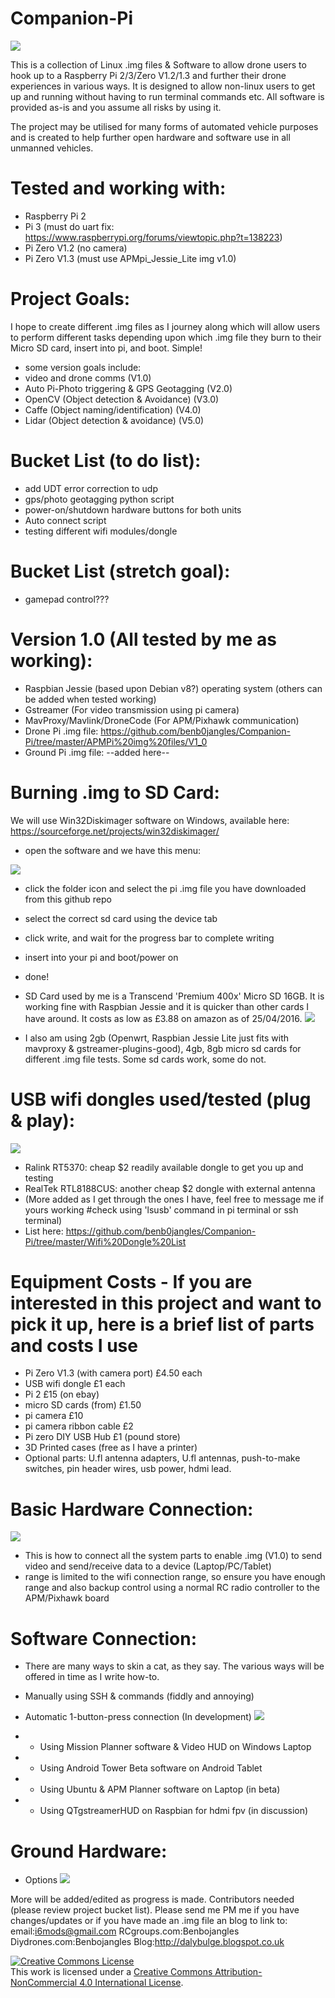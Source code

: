 # Companion-Pi
![](https://github.com/benb0jangles/Companion-Pi2/blob/master/Images%20for%20readme/ardupilot_logo2.png)

This is a collection of Linux .img files & Software to allow drone users to hook up to a Raspberry Pi 2/3/Zero V1.2/1.3 and further their drone experiences in various ways. It is designed to allow non-linux users to get up and running without having to run terminal commands etc. All software is provided as-is and you assume all risks by using it. 

The project may be utilised for many forms of automated vehicle purposes and is created to help further open hardware and software use in all unmanned vehicles. 

# Tested and working with:
- Raspberry Pi 2 
- Pi 3 (must do uart fix: https://www.raspberrypi.org/forums/viewtopic.php?t=138223)
- Pi Zero V1.2 (no camera)
- Pi Zero V1.3 (must use APMpi_Jessie_Lite img v1.0)

# Project Goals:
I hope to create different .img files as I journey along which will allow users to perform different tasks depending upon which .img file they burn to their Micro SD card, insert into pi, and boot. Simple!
- some version goals include:
- video and drone comms (V1.0)
- Auto Pi-Photo triggering & GPS Geotagging (V2.0)
- OpenCV (Object detection & Avoidance) (V3.0)
- Caffe (Object naming/identification) (V4.0)
- Lidar (Object detection & avoidance) (V5.0)

# Bucket List (to do list):
- add UDT error correction to udp
- gps/photo geotagging python script
- power-on/shutdown hardware buttons for both units
- Auto connect script
- testing different wifi modules/dongle

# Bucket List (stretch goal):
- gamepad control??? 

# Version 1.0 (All tested by me as working):
- Raspbian Jessie (based upon Debian v8?) operating system (others can be added when tested working)
- Gstreamer (For video transmission using pi camera)
- MavProxy/Mavlink/DroneCode (For APM/Pixhawk communication)
- Drone Pi .img file: https://github.com/benb0jangles/Companion-Pi/tree/master/APMPi%20img%20files/V1_0
- Ground Pi .img file: --added here--

# Burning .img to SD Card:
We will use Win32Diskimager software on Windows, available here: https://sourceforge.net/projects/win32diskimager/

- open the software and we have this menu:

![](https://github.com/benb0jangles/Companion-Pi2/blob/master/Images%20for%20readme/Win32DiskImager.png)
- click the folder icon and select the pi .img file you have downloaded from this github repo
- select the correct sd card using the device tab
- click write, and wait for the progress bar to complete writing
- insert into your pi and boot/power on
- done!

- SD Card used by me is a Transcend 'Premium 400x' Micro SD 16GB. It is working fine with Raspbian Jessie and it is quicker than other cards I have around. It costs as low as £3.88 on amazon as of 25/04/2016.
![](https://github.com/benb0jangles/Companion-Pi2/blob/master/Images%20for%20readme/sd16gb.jpg)
- I also am using 2gb (Openwrt, Raspbian Jessie Lite just fits with mavproxy & gstreamer-plugins-good), 4gb, 8gb micro sd cards for different .img file tests. Some sd cards work, some do not.


# USB wifi dongles used/tested (plug & play):
![](https://github.com/benb0jangles/Companion-Pi2/blob/master/Images%20for%20readme/2016-04-24_001.jpg)
- Ralink RT5370: cheap $2 readily available dongle to get you up and testing
- RealTek RTL8188CUS: another cheap $2 dongle with external antenna
- (More added as I get through the ones I have, feel free to message me if yours working #check using 'lsusb' command in pi terminal or ssh terminal)
- List here: https://github.com/benb0jangles/Companion-Pi/tree/master/Wifi%20Dongle%20List

# Equipment Costs - If you are interested in this project and want to pick it up, here is a brief list of parts and costs I use
- Pi Zero V1.3 (with camera port) £4.50 each
- USB wifi dongle £1 each
- Pi 2 £15 (on ebay)
- micro SD cards (from) £1.50
- pi camera £10
- pi camera ribbon cable £2
- Pi zero DIY USB Hub £1 (pound store)
- 3D Printed cases (free as I have a printer)
- Optional parts: U.fl antenna adapters, U.fl antennas, push-to-make switches, pin header wires, usb power, hdmi lead.

# Basic Hardware Connection:
![](https://github.com/benb0jangles/Companion-Pi/blob/master/Images%20for%20readme/2016-05-19_0022.jpg)
- This is how to connect all the system parts to enable .img (V1.0) to send video and send/receive data to a device (Laptop/PC/Tablet)
- range is limited to the wifi connection range, so ensure you have enough range and also backup control using a normal RC radio controller to the APM/Pixhawk board

# Software Connection:
- There are many ways to skin a cat, as they say. The various ways will be offered in time as I write how-to. 

- Manually using SSH & commands (fiddly and annoying)
- Automatic 1-button-press connection (In development)
![](https://github.com/benb0jangles/Companion-Pi2/blob/master/Images%20for%20readme/2016-04-24_002.jpg)
- - Using Mission Planner software & Video HUD on Windows Laptop
- - Using Android Tower Beta software on Android Tablet
- - Using Ubuntu & APM Planner software on Laptop (in beta)
- - Using QTgstreamerHUD on Raspbian for hdmi fpv (in discussion)

# Ground Hardware:
- Options
![](https://github.com/benb0jangles/Companion-Pi/blob/master/Images%20for%20readme/2016-05-27_002.jpg)

More will be added/edited as progress is made. Contributors needed (please review project bucket list). Please send me PM me if you have changes/updates or if you have made an .img file an blog to link to: email:i6mods@gmail.com RCgroups.com:Benbojangles Diydrones.com:Benbojangles Blog:http://dalybulge.blogspot.co.uk

<a rel="license" href="http://creativecommons.org/licenses/by-nc/4.0/"><img alt="Creative Commons License" style="border-width:0" src="https://i.creativecommons.org/l/by-nc/4.0/88x31.png" /></a><br />This work is licensed under a <a rel="license" href="http://creativecommons.org/licenses/by-nc/4.0/">Creative Commons Attribution-NonCommercial 4.0 International License</a>.
